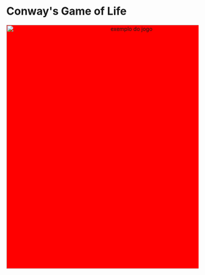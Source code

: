 <h1>Conway's Game of Life</h1>
<div style="width:100%;display:block;text-align:center;background:red;">
<img src="exemplo.gif" alt="exemplo do jogo" style="width: 640px; heigth: 480px">
</div>
